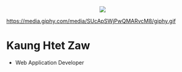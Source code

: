 <div id="header" align="center">
  <img src="https://media.giphy.com/media/SUcApSWjPwQMARvcM8/giphy.gif">
</div>

https://media.giphy.com/media/SUcApSWjPwQMARvcM8/giphy.gif

# Kaung Htet Zaw
- Web Application Developer
